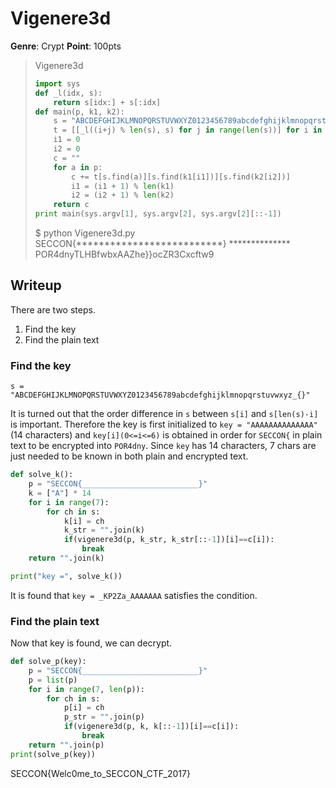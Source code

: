 # Vigenere3d
__Genre__: Crypt
__Point__: 100pts
> Vigenere3d
> ```python:Vigenere3d.py
> import sys
> def _l(idx, s):
>     return s[idx:] + s[:idx]
> def main(p, k1, k2):
>     s = "ABCDEFGHIJKLMNOPQRSTUVWXYZ0123456789abcdefghijklmnopqrstuvwxyz_{}"
>     t = [[_l((i+j) % len(s), s) for j in range(len(s))] for i in range(len(s))]
>     i1 = 0
>     i2 = 0
>     c = ""
>     for a in p:
>         c += t[s.find(a)][s.find(k1[i1])][s.find(k2[i2])]
>         i1 = (i1 + 1) % len(k1)
>         i2 = (i2 + 1) % len(k2)
>     return c
> print main(sys.argv[1], sys.argv[2], sys.argv[2][::-1])
> ```
> $ python Vigenere3d.py SECCON{**************************} **************  
> POR4dnyTLHBfwbxAAZhe}}ocZR3Cxcftw9

## Writeup
There are two steps.
1. Find the key
1. Find the plain text

### Find the key
```s = "ABCDEFGHIJKLMNOPQRSTUVWXYZ0123456789abcdefghijklmnopqrstuvwxyz_{}"```

It is turned out that the order difference in `s` between `s[i]` and `s[len(s)-i]` is important.
Therefore the key is first initialized to `key = "AAAAAAAAAAAAAA"` (14 characters) and `key[i](0<=i<=6)` is obtained in order for `SECCON{` in plain text to be encrypted into `POR4dny`.
Since `key` has 14 characters, 7 chars are just needed to be known in both plain and encrypted text.

```solve_k.py
def solve_k():
    p = "SECCON{__________________________}"
    k = ["A"] * 14
    for i in range(7):
        for ch in s:
            k[i] = ch
            k_str = "".join(k)
            if(vigenere3d(p, k_str, k_str[::-1])[i]==c[i]):
                break
    return "".join(k)

print("key =", solve_k())
```
It is found that `key = _KP2Za_AAAAAAA` satisfies the condition.

### Find the plain text
Now that key is found, we can decrypt.
```solve_p.py
def solve_p(key):
    p = "SECCON{__________________________}"
    p = list(p)
    for i in range(7, len(p)):
        for ch in s:
            p[i] = ch
            p_str = "".join(p)
            if(vigenere3d(p, k, k[::-1])[i]==c[i]):
                break
    return "".join(p)
print(solve_p(key))
```

SECCON{Welc0me_to_SECCON_CTF_2017}
